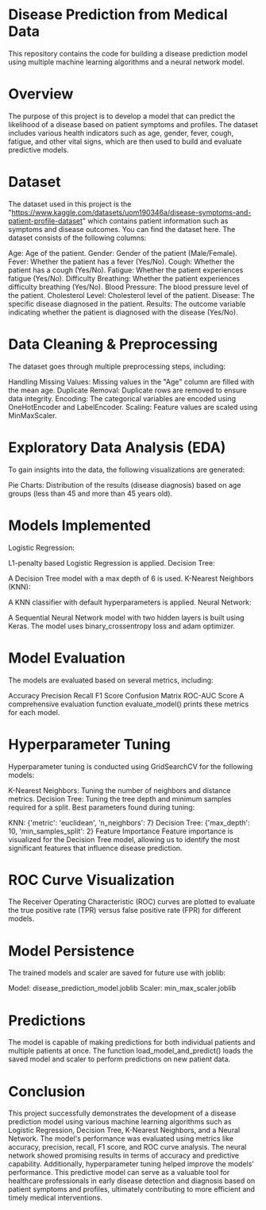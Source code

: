 # Disease Prediction from Medical Data
This repository contains the code for building a disease prediction model using multiple machine learning algorithms and a neural network model.

# Overview
The purpose of this project is to develop a model that can predict the likelihood of a disease based on patient symptoms and profiles. The dataset includes various health indicators such as age, gender, fever, cough, fatigue, and other vital signs, which are then used to build and evaluate predictive models.

# Dataset
The dataset used in this project is the "https://www.kaggle.com/datasets/uom190346a/disease-symptoms-and-patient-profile-dataset" which contains patient information such as symptoms and disease outcomes. You can find the dataset here. The dataset consists of the following columns:

Age: Age of the patient.
Gender: Gender of the patient (Male/Female).
Fever: Whether the patient has a fever (Yes/No).
Cough: Whether the patient has a cough (Yes/No).
Fatigue: Whether the patient experiences fatigue (Yes/No).
Difficulty Breathing: Whether the patient experiences difficulty breathing (Yes/No).
Blood Pressure: The blood pressure level of the patient.
Cholesterol Level: Cholesterol level of the patient.
Disease: The specific disease diagnosed in the patient.
Results: The outcome variable indicating whether the patient is diagnosed with the disease (Yes/No).

# Data Cleaning & Preprocessing
The dataset goes through multiple preprocessing steps, including:

Handling Missing Values: Missing values in the "Age" column are filled with the mean age.
Duplicate Removal: Duplicate rows are removed to ensure data integrity.
Encoding: The categorical variables are encoded using OneHotEncoder and LabelEncoder.
Scaling: Feature values are scaled using MinMaxScaler.

# Exploratory Data Analysis (EDA)
To gain insights into the data, the following visualizations are generated:

Pie Charts: Distribution of the results (disease diagnosis) based on age groups (less than 45 and more than 45 years old).
# Models Implemented
Logistic Regression:

L1-penalty based Logistic Regression is applied.
Decision Tree:

A Decision Tree model with a max depth of 6 is used.
K-Nearest Neighbors (KNN):

A KNN classifier with default hyperparameters is applied.
Neural Network:

A Sequential Neural Network model with two hidden layers is built using Keras. The model uses binary_crossentropy loss and adam optimizer.

# Model Evaluation
The models are evaluated based on several metrics, including:

Accuracy
Precision
Recall
F1 Score
Confusion Matrix
ROC-AUC Score
A comprehensive evaluation function evaluate_model() prints these metrics for each model.

# Hyperparameter Tuning
Hyperparameter tuning is conducted using GridSearchCV for the following models:

K-Nearest Neighbors: Tuning the number of neighbors and distance metrics.
Decision Tree: Tuning the tree depth and minimum samples required for a split.
Best parameters found during tuning:

KNN: {'metric': 'euclidean', 'n_neighbors': 7}
Decision Tree: {'max_depth': 10, 'min_samples_split': 2}
Feature Importance
Feature importance is visualized for the Decision Tree model, allowing us to identify the most significant features that influence disease prediction.

# ROC Curve Visualization
The Receiver Operating Characteristic (ROC) curves are plotted to evaluate the true positive rate (TPR) versus false positive rate (FPR) for different models.

# Model Persistence
The trained models and scaler are saved for future use with joblib:

Model: disease_prediction_model.joblib
Scaler: min_max_scaler.joblib
# Predictions
The model is capable of making predictions for both individual patients and multiple patients at once. The function load_model_and_predict() loads the saved model and scaler to perform predictions on new patient data.

# Conclusion
This project successfully demonstrates the development of a disease prediction model using various machine learning algorithms such as Logistic Regression, Decision Tree, K-Nearest Neighbors, and a Neural Network. The model's performance was evaluated using metrics like accuracy, precision, recall, F1 score, and ROC curve analysis. The neural network showed promising results in terms of accuracy and predictive capability. Additionally, hyperparameter tuning helped improve the models' performance. This predictive model can serve as a valuable tool for healthcare professionals in early disease detection and diagnosis based on patient symptoms and profiles, ultimately contributing to more efficient and timely medical interventions.
